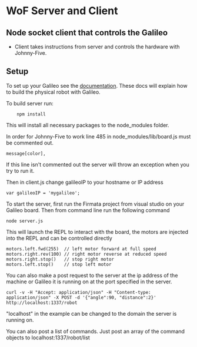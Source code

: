 # WoF Server and Client

## Node socket client that controls the Galileo
* Client takes instructions from server and controls the hardware with Johnny-Five.

## Setup
To set up your Galileo see the [documentation](http://ms-iot.github.io/windows-on-fridges/nodebot/building).
These docs will explain how to build the physical robot with Galileo.

To build server run:
```
    npm install
```
This will install all necessary packages to the node_modules folder.

In order for Johnny-Five to work line 485 in node_modules/lib/board.js must be commented out.
```
message[color],
```
If this line isn't commented out the server will throw an exception when you try to run it.

Then in client.js change galileoIP to your hostname or IP address
```
var galileoIP = 'mygalileo';
```

To start the server, first run the Firmata project from visual studio on your Galileo board.
Then from command line run the following command 

```
node server.js
```

This will launch the REPL to interact with the board, the motors are injected into the REPL and can be controlled directly
```
motors.left.fwd(255)  // left motor forward at full speed 
motors.right.rev(100) // right motor reverse at reduced speed
motors.right.stop()   // stop right motor
motors.left.stop()    // stop left motor
```

You can also make a post request to the server at the ip address of the machine or Galileo it is running on at the port specified in the server.
```
curl -v -H "Accept: application/json" -H "Content-type: application/json" -X POST -d '{"angle":90, "distance":2}'  http://localhost:1337/robot
```
"localhost" in the example can be changed to the domain the server is running on.

You can also post a list of commands. Just post an array of the command objects to localhost:1337/robot/list
